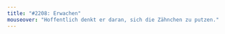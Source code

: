 ```yaml
---
title: "#2208: Erwachen"
mouseover: "Hoffentlich denkt er daran, sich die Zähnchen zu putzen."
---
```

